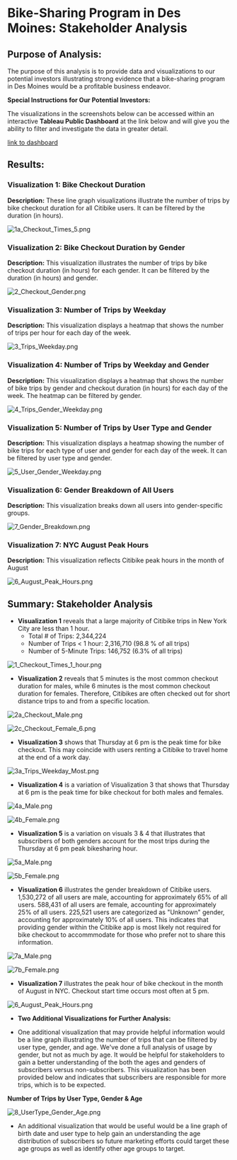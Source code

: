 # Bike-Sharing Program in Des Moines: Stakeholder Analysis

## Purpose of Analysis:

The purpose of this analysis is to provide data and visualizations to our potential investors illustrating strong evidence that a bike-sharing program in Des Moines would be a profitable business endeavor. 

**Special Instructions for Our Potential Investors:** 

The visualizations in the screenshots below can be accessed within an interactive **Tableau Public Dashboard** at the link below and will give you the ability to filter and investigate the data in greater detail. 

[link to dashboard](https://public.tableau.com/views/Mod14BikeshareChallenge-Tableau/NYCCitibikeStory?:language=en-US&publish=yes&:display_count=n&:origin=viz_share_link "link to dashboard")

## Results:

### Visualization 1: Bike Checkout Duration

**Description:** These line graph visualizations illustrate the number of trips by bike checkout duration for all Citibike users. It can be filtered by the duration (in hours). 

![1a_Checkout_Times_5.png](Images/1a_Checkout_Times_5.png)


### Visualization 2: Bike Checkout Duration by Gender

**Description:** This visualization illustrates the number of trips by bike checkout duration (in hours) for each gender. It can be filtered by the duration (in hours) and gender. 

![2_Checkout_Gender.png](Images/2_Checkout_Gender.png)


### Visualization 3: Number of Trips by Weekday

**Description:** This visualization displays a heatmap that shows the number of trips per hour for each day of the week. 

![3_Trips_Weekday.png](Images/3_Trips_Weekday.png)


### Visualization 4: Number of Trips by Weekday and Gender

**Description:** This visualization displays a heatmap that shows the number of bike trips by gender and checkout duration (in hours) for each day of the week. The heatmap can be filtered by gender. 

![4_Trips_Gender_Weekday.png](Images/4_Trips_Gender_Weekday.png)

### Visualization 5: Number of Trips by User Type and Gender

**Description:** This visualization displays a heatmap showing the number of bike trips for each type of user and gender for each day of the week. It can be filtered by user type and gender. 

![5_User_Gender_Weekday.png](Images/5_User_Gender_Weekday.png)

### Visualization 6: Gender Breakdown of All Users

**Description:** This visualization breaks down all users into gender-specific groups. 

![7_Gender_Breakdown.png](Images/7_Gender_Breakdown.png)

### Visualization 7: NYC August Peak Hours

**Description:** This visualization reflects Citibike peak hours in the month of August 

![6_August_Peak_Hours.png](Images/6_August_Peak_Hours.png)


## Summary: Stakeholder Analysis

- **Visualization 1** reveals that a large majority of Citibike trips in New York City are less than 1 hour. 
  - Total # of Trips: 2,344,224
  - Number of Trips < 1 hour: 2,316,710 (98.8 % of all trips)
  - Number of 5-Minute Trips: 146,752 (6.3% of all trips)

![1_Checkout_Times_1_hour.png](Images/1_Checkout_Times_1_hour.png)

- **Visualization 2** reveals that 5 minutes is the most common checkout duration for males, while 6 minutes is the most common checkout duration for females. Therefore, Citibikes are often checked out for short distance trips to and from a specific location.  

![2a_Checkout_Male.png](Images/2a_Checkout_Male.png)

![2c_Checkout_Female_6.png](Images/2c_Checkout_Female_6.png)

- **Visualization 3** shows that Thursday at 6 pm is the peak time for bike checkout. This may coincide with users renting a Citibike to travel home at the end of a work day. 

![3a_Trips_Weekday_Most.png](Images/3a_Trips_Weekday_Most.png)

- **Visualization 4** is a variation of Visualization 3 that shows that Thursday at 6 pm is the peak time for bike checkout for both males and females.

![4a_Male.png](Images/4a_Male.png)

![4b_Female.png](Images/4b_Female.png)

- **Visualization 5** is a variation on visuals 3 & 4 that illustrates that subscribers of both genders account for the most trips during the Thursday at 6 pm peak bikesharing hour.

![5a_Male.png](Images/5a_Male.png)

![5b_Female.png](Images/5b_Female.png)

- **Visualization 6** illustrates the gender breakdown of Citibike users. 1,530,272 of all users are male, accounting for approximately 65% of all users. 588,431 of all users are female, accounting for approximately 25% of all users. 225,521 users are categorized as "Unknown" gender, accounting for approximately 10% of all users. This indicates that providing gender within the Citibike app is most likely not required for bike checkout to accommmodate for those who prefer not to share this information.

![7a_Male.png](Images/7a_Male.png)

![7b_Female.png](Images/7b_Female.png)

- **Visualization 7** illustrates the peak hour of bike checkout in the month of August in NYC. Checkout start time occurs most often at 5 pm. 

![6_August_Peak_Hours.png](Images/6_August_Peak_Hours.png)


- **Two Additional Visualizations for Further Analysis:**

- One additional visualization that may provide helpful information would be a line graph illustrating the number of trips that can be filtered by user type, gender, and age. We've done a full analysis of usage by gender, but not as much by age. It would be helpful for stakeholders to gain a better understanding of the both the ages and genders of subscribers versus non-subscribers. This visualization has been provided below and indicates that subscribers are responsible for more trips, which is to be expected.  

**Number of Trips by User Type, Gender & Age**

![8_UserType_Gender_Age.png](Images/8_UserType_Gender_Age.png)

- An additional visualization that would be useful would be a line graph of birth date and user type to help gain an understanding the age distribution of subscribers so future marketing efforts could target these age groups as well as identify other age groups to target. 


